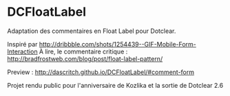 DCFloatLabel
============

Adaptation des commentaires en Float Label pour Dotclear.

Inspiré par http://dribbble.com/shots/1254439--GIF-Mobile-Form-Interaction
À lire, le commentaire critique : http://bradfrostweb.com/blog/post/float-label-pattern/

Preview : http://dascritch.github.io/DCFloatLabel/#comment-form

Projet rendu public pour l'anniversaire de Kozlika et la sortie de Dotclear 2.6
